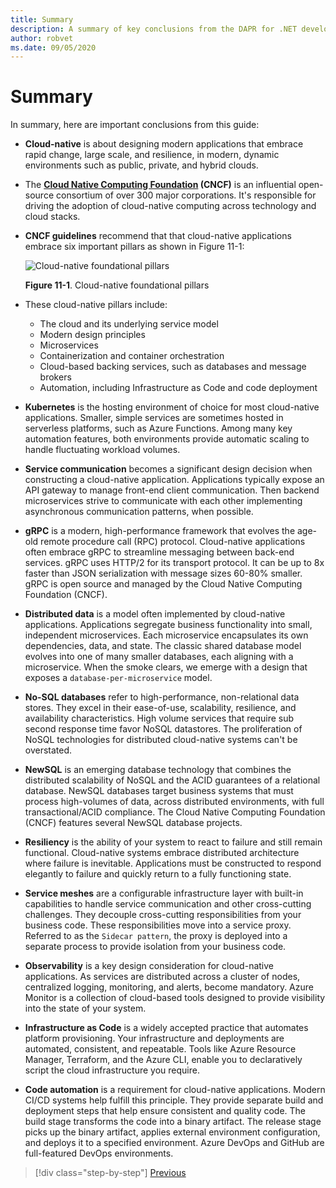 ```yaml
---
title: Summary
description: A summary of key conclusions from the DAPR for .NET developers guidance e-book.
author: robvet
ms.date: 09/05/2020
---
```


# Summary

In summary, here are important conclusions from this guide:

- **Cloud-native** is about designing modern applications that embrace rapid change, large scale, and resilience, in modern, dynamic environments such as public, private, and hybrid clouds.

- The **[Cloud Native Computing Foundation](https://www.cncf.io/) (CNCF)** is an influential open-source consortium of over 300 major corporations. It's responsible for driving the adoption of cloud-native computing across technology and cloud stacks.

- **CNCF guidelines** recommend that that cloud-native applications embrace six important pillars as shown in Figure 11-1:

  ![Cloud-native foundational pillars](./media/cloud-native-foundational-pillars.png)

  **Figure 11-1**. Cloud-native foundational pillars

- These cloud-native pillars include:
  - The cloud and its underlying service model
  - Modern design principles
  - Microservices
  - Containerization and container orchestration
  - Cloud-based backing services, such as databases and message brokers
  - Automation, including Infrastructure as Code and code deployment

- **Kubernetes** is the hosting environment of choice for most cloud-native applications. Smaller, simple services are sometimes hosted in serverless platforms, such as Azure Functions. Among many key automation features, both environments provide automatic scaling to handle fluctuating workload volumes.

- **Service communication** becomes a significant design decision when constructing a cloud-native application. Applications typically expose an API gateway to manage front-end client communication. Then backend microservices strive to communicate with each other implementing asynchronous communication patterns, when possible.

- **gRPC** is a modern, high-performance framework that evolves the age-old remote procedure call (RPC) protocol. Cloud-native applications often embrace gRPC to streamline messaging between back-end services. gRPC uses HTTP/2 for its transport protocol. It can be up to 8x faster than JSON serialization with message sizes 60-80% smaller. gRPC is open source and managed by the Cloud Native Computing Foundation (CNCF).

- **Distributed data** is a model often implemented by cloud-native applications. Applications segregate business functionality into small, independent microservices. Each microservice encapsulates its own dependencies, data, and state. The classic shared database model evolves into one of many smaller databases, each aligning with a microservice. When the smoke clears, we emerge with a design that exposes a `database-per-microservice` model.

- **No-SQL databases** refer to high-performance, non-relational data stores. They excel in their ease-of-use, scalability, resilience, and availability characteristics. High volume services that require sub second response time favor NoSQL datastores. The proliferation of NoSQL technologies for distributed cloud-native systems can't be overstated.

- **NewSQL** is an emerging database technology that combines the distributed scalability of NoSQL and the ACID guarantees of a relational database. NewSQL databases target business systems that must process high-volumes of data, across distributed environments, with full transactional/ACID compliance. The Cloud Native Computing Foundation (CNCF) features several NewSQL database projects.

- **Resiliency** is the ability of your system to react to failure and still remain functional. Cloud-native systems embrace distributed architecture where failure is inevitable. Applications must be constructed to respond elegantly to failure and quickly return to a fully functioning state.

- **Service meshes** are a configurable infrastructure layer with built-in capabilities to handle service communication and other cross-cutting challenges. They decouple cross-cutting responsibilities from your business code. These responsibilities move into a service proxy. Referred to as the `Sidecar pattern`, the proxy is deployed into a separate process to provide isolation from your business code.

- **Observability** is a key design consideration for cloud-native applications. As services are distributed across a cluster of nodes, centralized logging, monitoring, and alerts, become mandatory. Azure Monitor is a collection of cloud-based tools designed to provide visibility into the state of your system.

- **Infrastructure as Code** is a widely accepted practice that automates platform provisioning. Your infrastructure and deployments are automated, consistent, and repeatable. Tools like Azure Resource Manager, Terraform, and the Azure CLI, enable you to declaratively script the cloud infrastructure you require.

- **Code automation** is a requirement for cloud-native applications. Modern CI/CD systems help fulfill this principle. They provide separate build and deployment steps that help ensure consistent and quality code. The build stage transforms the code into a binary artifact. The release stage picks up the binary artifact, applies external environment configuration, and deploys it to a specified environment. Azure DevOps and GitHub are full-featured DevOps environments.

>[!div class="step-by-step"]
>[Previous](road-ahead.md)
